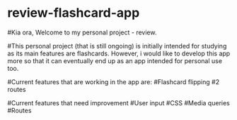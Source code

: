 # review-flashcard-app

#Kia ora, Welcome to my personal project - review.

#This personal project (that is still ongoing) is initially intended for studying as its main features are flashcards. However, i would like to develop this app more so that it can eventually end up as an app intended for personal use too. 

#Current features that are working in the app are:
#Flashcard flipping
#2 routes

#Current features that need improvement
#User input
#CSS
#Media queries
#Routes
